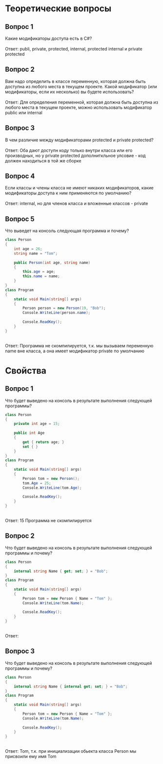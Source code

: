 # Теоретические вопросы

## Вопрос 1
Какие модификаторы доступа есть в C#?<br><br>
Ответ: publi, private, protected, internal, protected internal и private protected
## Вопрос 2
Вам надо определить в классе переменную, которая должна быть доступна из любого места в текущем проекте. Какой модификатор (или модификаторы, если их несколько) вы будете использовать?<br><br>
Ответ: Для определения переменной, которая должна быть доступна из любого места в текущем проекте, можно использовать модификатор public или internal
## Вопрос 3
В чем различие между модификаторами protected и private protected?<br><br>
Ответ: Оба дают доступн коду только внутри класса или его производных, но у private protected дополниткльное улсовие - код должен находиться в той же сборке
## Вопрос 4
Если классы и члены класса не имеют никаких модификаторов, какие модификаторы доступа к ним применяются по умолчанию?<br><br>
Ответ: internal, но для членов класса и вложенные классов - private 
## Вопрос 5
Что выведет на консоль следующая программа и почему?<br>
``` C#
class Person
{
    int age = 26;
    string name = "Tom";
 
    public Person(int age, string name)
    {
        this.age = age;
        this.name = name;
    }
}
class Program
{ 
    static void Main(string[] args)
    {
        Person person = new Person(19, "Bob");
        Console.WriteLine(person.name);
             
        Console.ReadKey();
    }
}
```
<br>Ответ: Программа не скомпилируется, т.к. мы вызываем переменную name вне класса, а она имеет модификатор private по умолчанию
# Свойства
## Вопрос 1
Что будет выведено на консоль в результате выполнения следующей программы?<br>
``` C#
class Person
{
    private int age = 15;
 
    public int Age
    {
        get { return age; }
        set { }
    }
}
class Program
{
    static void Main(string[] args)
    {
        Person tom = new Person();
        tom.Age = 25;
        Console.WriteLine(tom.Age);
 
        Console.ReadKey();
    }
}
```
<br>Ответ: 15
Программа не скомпилируется
## Вопрос 2
Что будет выведено на консоль в результате выполнения следующей программы и почему?<br>
``` C#
class Person
{
    internal string Name { get; set; } = "Bob";
}
class Program
{
    static void Main(string[] args)
    {
        Person tom = new Person { Name = "Tom" };
        Console.WriteLine(tom.Name);
 
        Console.ReadKey();
    }
}
```
<br>Ответ:
## Вопрос 3
Что будет выведено на консоль в результате выполнения следующей программы и почему?<br>
``` C#
class Person
{
    internal string Name { internal get; set; } = "Bob";
}
class Program
{
    static void Main(string[] args)
    {
        Person tom = new Person { Name = "Tom" };
        Console.WriteLine(tom.Name);
 
        Console.ReadKey();
    }
}
```
<br>Ответ: Tom, т.к. при инициализации обьекта класса Person мы присвоили ему имя Tom
